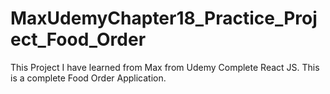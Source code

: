 # MaxUdemyChapter18_Practice_Project_Food_Order
This Project I have learned from Max from Udemy Complete React JS. This is a complete Food Order Application.
